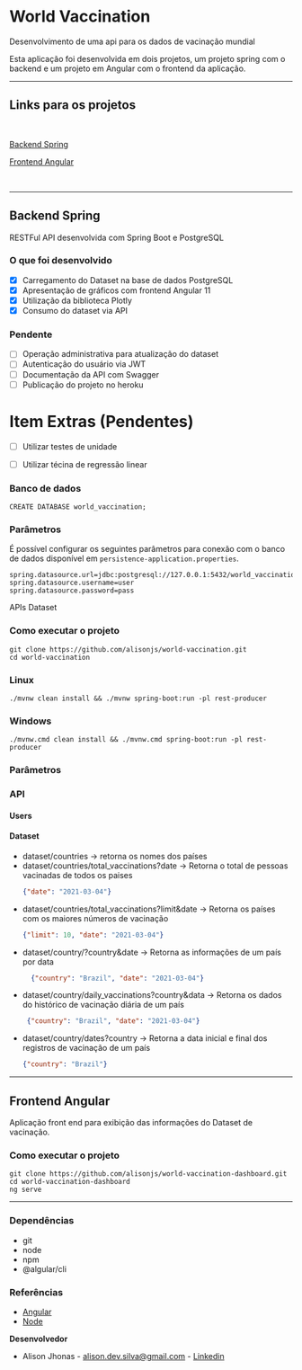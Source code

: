 # World Vaccination

Desenvolvimento de uma api para os dados de vacinação mundial

Esta aplicação foi desenvolvida em dois projetos, um projeto spring com o backend e um projeto em Angular com o frontend
da aplicação.

---

## Links para os projetos

<br/>

[Backend Spring](https://github.com/alisonjs/world-vaccination)

[Frontend Angular](https://github.com/alisonjs/world-vaccination-dashboard)

<br/>

---

## Backend Spring

RESTFul API desenvolvida com Spring Boot e PostgreSQL

### O que foi desenvolvido

- [x] Carregamento do Dataset na base de dados PostgreSQL
- [x] Apresentação de gráficos com frontend Angular 11
- [x] Utilização da biblioteca Plotly
- [x] Consumo do dataset via API

### Pendente

- [ ] Operação administrativa para atualização do dataset
- [ ] Autenticação do usuário via JWT
- [ ] Documentação da API com Swagger
- [ ] Publicação do projeto no heroku

# Item Extras (Pendentes)

- [ ] Utilizar testes de unidade
- [ ] Utilizar técina de regressão linear


### Banco de dados

```shell
CREATE DATABASE world_vaccination;
```

### Parâmetros

É possível configurar os seguintes parâmetros para conexão com o banco de dados disponível em `persistence-application.properties`.

```properties
spring.datasource.url=jdbc:postgresql://127.0.0.1:5432/world_vaccination
spring.datasource.username=user
spring.datasource.password=pass
```

APIs Dataset

### Como executar o projeto

```shell
git clone https://github.com/alisonjs/world-vaccination.git
cd world-vaccination  
```

### Linux

```shell
./mvnw clean install && ./mvnw spring-boot:run -pl rest-producer  
```

### Windows

```shell
./mvnw.cmd clean install && ./mvnw.cmd spring-boot:run -pl rest-producer  
```

### Parâmetros

### API

#### Users

#### Dataset

- dataset/countries -> retorna os nomes dos países
- dataset/countries/total_vaccinations?date -> Retorna o total de pessoas vacinadas de todos os paises
  ```json 
  {"date": "2021-03-04"}
  ```
- dataset/countries/total_vaccinations?limit&date -> Retorna os países com os maiores números de vacinação
    ```json  
    {"limit": 10, "date": "2021-03-04"}
    ```
- dataset/country/?country&date -> Retorna as informações de um país por data
  ```json
    {"country": "Brazil", "date": "2021-03-04"}
  ```
- dataset/country/daily_vaccinations?country&data -> Retorna os dados do histórico de vacinação diária de um país
   ```json
    {"country": "Brazil", "date": "2021-03-04"}
  ```
- dataset/country/dates?country -> Retorna a data inicial e final dos registros de vacinação de um país
    ```json
    {"country": "Brazil"}
  ```

---

## Frontend Angular

Aplicação front end para exibição das informações do Dataset de vacinação.

### Como executar o projeto

```shell
git clone https://github.com/alisonjs/world-vaccination-dashboard.git
cd world-vaccination-dashboard
ng serve
```

---

### Dependências

 - git
 - node
 - npm
 - @algular/cli

### Referências
- [Angular](https://cli.angular.io/)
- [Node](https://cli.angular.io/)

**Desenvolvedor**

- Alison Jhonas - alison.dev.silva@gmail.com - [Linkedin](https://www.linkedin.com/in/alisonsilva/)